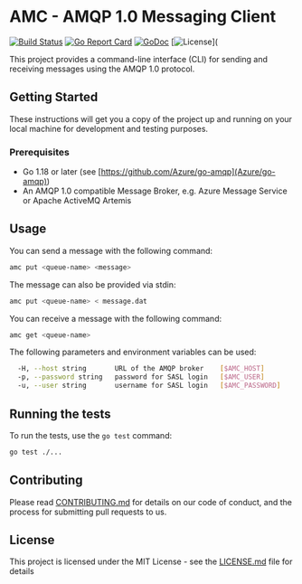 # AMC - AMQP 1.0 Messaging Client

[![Build Status](https://travis-ci.org/makibytes/amc.svg?branch=master)](https://travis-ci.org/makibytes/amc)
[![Go Report Card](https://goreportcard.com/badge/github.com/makibytes/amc)](https://goreportcard.com/report/github.com/makibytes/amc)
[![GoDoc](https://godoc.org/github.com/makibytes/amc?status.svg)](https://godoc.org/github.com/makibytes/amc)
[![License](https://img.shields.io/badge/license-MIT-blue.svg)](

This project provides a command-line interface (CLI) for sending and receiving messages using the AMQP 1.0 protocol.

## Getting Started

These instructions will get you a copy of the project up and running on your local machine for development and testing purposes.

### Prerequisites

- Go 1.18 or later (see [https://github.com/Azure/go-amqp](Azure/go-amqp))
- An AMQP 1.0 compatible Message Broker, e.g. Azure Message Service or Apache ActiveMQ Artemis

## Usage

You can send a message with the following command:

```sh
amc put <queue-name> <message>
```

The message can also be provided via stdin:

```sh
amc put <queue-name> < message.dat
```

You can receive a message with the following command:

```sh
amc get <queue-name>
```

The following parameters and environment variables can be used:

```sh
  -H, --host string       URL of the AMQP broker    [$AMC_HOST]
  -p, --password string   password for SASL login   [$AMC_USER]
  -u, --user string       username for SASL login   [$AMC_PASSWORD]
```

## Running the tests

To run the tests, use the `go test` command:

```sh
go test ./...
```

## Contributing

Please read [CONTRIBUTING.md](CONTRIBUTING.md) for details on our code of conduct, and the process for submitting pull requests to us.

## License

This project is licensed under the MIT License - see the [LICENSE.md](LICENSE.md) file for details
